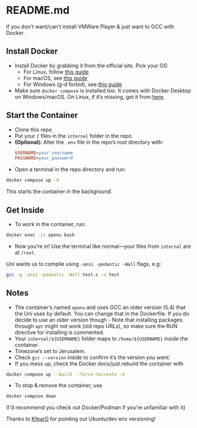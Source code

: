 # README.md

If you don't want/can't install VMWare Player & just want to GCC with Docker.

## Install Docker
- Install Docker by grabbing it from the official site. Pick your OS:
  - For Linux, follow [this guide](https://docs.docker.com/install/linux/)
  - For macOS, see [this guide](https://docs.docker.com/desktop/mac/install/)
  - For Windows (g-d forbid), see [this guide](https://docs.docker.com/desktop/windows/install/)
- Make sure `docker compose` is installed too. It comes with Docker Desktop on Windows/macOS. On Linux, if it’s missing, get it from [here](https://docs.docker.com/compose/install/).

## Start the Container
- Clone this repo
- Put your `C` files in the `internal` folder in the repo.
- __(Optional):__ Alter the `.env` file in the repo’s root directory with:
  ```ini
  USERNAME=your_username
  PASSWORD=your_password
- Open a terminal in the repo directory and run:

```bash
docker compose up -d
```

This starts the container in the background.

## Get Inside
- To work in the container, run:

```bash
docker exec -it openu bash
```
- Now you’re in! Use the terminal like normal—your files from `internal` are at `/root`.

Uni wants us to compile using `-ansi -pedantic -Wall` flags, e.g:
```bash
gcc -g -ansi -pedantic -Wall test.c -o test
```

## Notes
- The container’s named `openu` and uses GCC an older version (5.4) that the Uni uses by default. You can change that in the Dockerfile. If you do decide to use an older version though - Note that installing packages through `apt` might not work (old repo URLs), so make sure the RUN directive for installing is commented.
- Your `internal/${USERNAME}` folder maps to `/home/${USERNAME}` inside the container.
- Timezone’s set to Jerusalem.
- Check `gcc --version` inside to confirm it’s the version _you want_.
- If you mess up, check the Docker docs/just rebuild the container with
```bash
docker compose up --build --force-recreate -d
```
- To stop & remove the container, use
```bash
docker compose down
```
(I'd recommend you check out Docker/Podman if you're unfamiliar with it)

Thanks to [KfearO](https://github.com/KfearO) for pointing out Ubuntu/dev env versioning!
